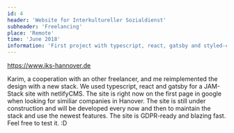```yaml
---
id: 4
header: 'Website for Interkultureller Sozialdienst'
subheader: 'Freelancing'
place: 'Remote'
time: 'June 2018'
information: 'First project with typescript, react, gatsby and styled-components.'
---
```


https://www.iks-hannover.de

Karim, a cooperation with an other freelancer, and me reimplemented the design with a new stack. We used typescript, react and gatsby for a JAM-Stack site with netlifyCMS. The site is right now on the first page in google when looking for similiar companies in Hanover. The site is still under construction and will be developed every now and then to maintain the stack and use the newest features.
The site is GDPR-ready and blazing fast. Feel free to test it. :D
